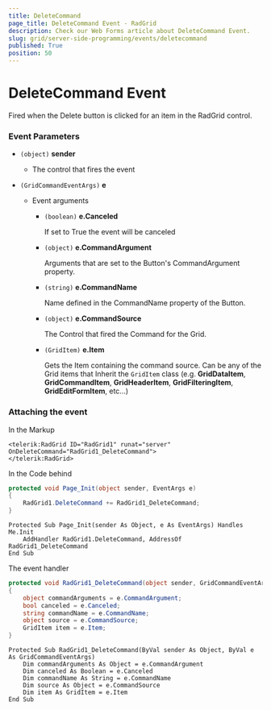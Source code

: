 ```yaml
---
title: DeleteCommand
page_title: DeleteCommand Event - RadGrid
description: Check our Web Forms article about DeleteCommand Event.
slug: grid/server-side-programming/events/deletecommand
published: True
position: 50
---
```


# DeleteCommand Event

Fired when the Delete button is clicked for an item in the RadGrid control.

### Event Parameters

* `(object)` **sender**

    * The control that fires the event

* `(GridCommandEventArgs)` **e**

    * Event arguments 

        * `(boolean)` **e.Canceled**
            
            If set to True the event will be canceled

        * `(object)` **e.CommandArgument**

            Arguments that are set to the Button's CommandArgument property.

        * `(string)` **e.CommandName**

            Name defined in the CommandName property of the Button.

        * `(object)` **e.CommandSource**

            The Control that fired the Command for the Grid.

        * `(GridItem)` **e.Item**

            Gets the Item containing the command source. Can be any of the Grid items that Inherit the `GridItem` class (e.g. **GridDataItem**,  **GridCommandItem**, **GridHeaderItem**, **GridFilteringItem**, **GridEditFormItem**, etc...)

### Attaching the event

In the Markup

````ASP.NET
<telerik:RadGrid ID="RadGrid1" runat="server" OnDeleteCommand="RadGrid1_DeleteCommand">
</telerik:RadGrid>
````

In the Code behind

````C#
protected void Page_Init(object sender, EventArgs e)
{
    RadGrid1.DeleteCommand += RadGrid1_DeleteCommand;
}
````
````VB
Protected Sub Page_Init(sender As Object, e As EventArgs) Handles Me.Init
    AddHandler RadGrid1.DeleteCommand, AddressOf RadGrid1_DeleteCommand
End Sub
````

The event handler

````C#
protected void RadGrid1_DeleteCommand(object sender, GridCommandEventArgs e)
{
    object commandArguments = e.CommandArgument;
    bool canceled = e.Canceled;
    string commandName = e.CommandName;
    object source = e.CommandSource;
    GridItem item = e.Item;
}
````
````VB
Protected Sub RadGrid1_DeleteCommand(ByVal sender As Object, ByVal e As GridCommandEventArgs)
    Dim commandArguments As Object = e.CommandArgument
    Dim canceled As Boolean = e.Canceled
    Dim commandName As String = e.CommandName
    Dim source As Object = e.CommandSource
    Dim item As GridItem = e.Item
End Sub
````
 
  

